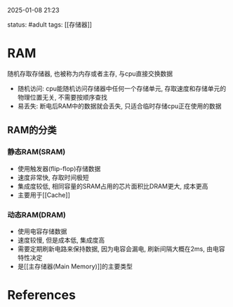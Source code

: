 2025-01-08    21:23

status: #adult 
tags: [[存储器]]


# RAM

随机存取存储器, 也被称为内存或者主存, 与cpu直接交换数据

- 随机访问: cpu能随机访问存储器中任何一个存储单元, 存取速度和存储单元的物理位置无关, 不需要按顺序查找
- 易丢失: 断电后RAM中的数据就会丢失, 只适合临时存储cpu正在使用的数据

## RAM的分类

### 静态RAM(SRAM)
- 使用触发器(flip-flop)存储数据
- 速度非常快, 存取时间极短
- 集成度较低, 相同容量的SRAM占用的芯片面积比DRAM更大, 成本更高
- 主要用于[[Cache]]

### 动态RAM(DRAM)
- 使用电容存储数据
- 速度较慢, 但是成本低, 集成度高
- 需要定期刷新电路来保持数据, 因为电容会漏电, 刷新间隔大概在2ms, 由电容特性决定
- 是[[主存储器(Main Memory)]]的主要类型


# References
